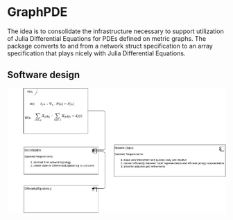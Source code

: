 # GraphPDE
  The idea is to consolidate the infrastructure necessary to support utilization of Julia Differential Equations for PDEs defined on metric graphs.
  The package converts to and from a network struct specification to an array specification that plays nicely with Julia Differential Equations.

## Software design
![Components](./docs/softwareDiagram.png)
